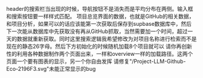 header的搜索栏当出现的时候，导航按钮不是消失而是平均分布在两侧。输入框和搜索按钮要一样样式匹配。
项目总览界面的数据，也就是GitHub的相关数据，和项目分析，如果可以的话应该能第一次获取后保存到supbase数据库中，然后下一次能从数据库中先获取没有再从GitHub抓取，当然需要加一个时间，超过一天的数据就重新获取。同时这里搜索逻辑我希望修改为对项目名称进行检索而不是现在的静态26字母。然后下方初始化的时候随机加载8个项目就可以
请你再创新性的利用各种数据制作两个页面出来，一样和overview一样的加载路径。这两个页面一个要有图表的显示，另一个你自由发挥
请修复"/Project-LLM-Github-Eco-2196F3.svg"未能正常显示的bug